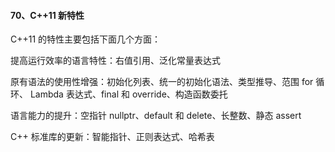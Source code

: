 #### 70、C++11 新特性

C++11 的特性主要包括下⾯⼏个⽅⾯：

提⾼运⾏效率的语⾔特性：右值引⽤、泛化常量表达式 

原有语法的使⽤性增强：初始化列表、统⼀的初始化语法、类型推导、范围 for 循环、 Lambda 表达式、final 和 override、构造函数委托 

语⾔能⼒的提升：空指针 nullptr、default 和 delete、⻓整数、静态 assert 

C++ 标准库的更新：智能指针、正则表达式、哈希表